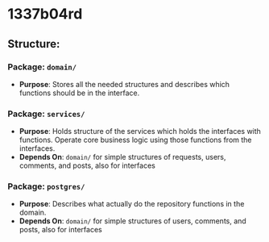 # 1337b04rd
## Structure:

### Package: `domain/`  
- **Purpose**: Stores all the needed structures and describes which functions should be in the interface.

### Package: `services/`  
- **Purpose**: Holds structure of the services which holds the interfaces with functions. Operate core business logic using those functions from the interfaces.
- **Depends On**: `domain/` for simple structures of requests, users, comments, and posts, also for interfaces

### Package: `postgres/`  
- **Purpose**: Describes what actually do the repository functions in the domain. 
- **Depends On**: `domain/` for simple structures of users, comments, and posts, also for interfaces

